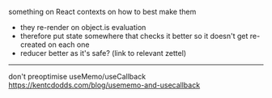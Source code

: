 something on React contexts on how to best make them
- they re-render on object.is evaluation
- therefore put state somewhere that checks it better so it doesn't get re-created on each one
- reducer better as it's safe? (link to relevant zettel)

---

don't preoptimise useMemo/useCallback
https://kentcdodds.com/blog/usememo-and-usecallback